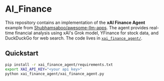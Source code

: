 # AI_Finance

This repository contains an implementation of the **xAI Finance Agent** example from [Shubhamsaboo/awesome-llm-apps](https://github.com/Shubhamsaboo/awesome-llm-apps). The agent provides real-time financial analysis using xAI's Grok model, YFinance for stock data, and DuckDuckGo for web search. The code lives in [`xai_finance_agent/`](xai_finance_agent/).

## Quickstart
```bash
pip install -r xai_finance_agent/requirements.txt
export XAI_API_KEY="<your api key>"
python xai_finance_agent/xai_finance_agent.py
```
